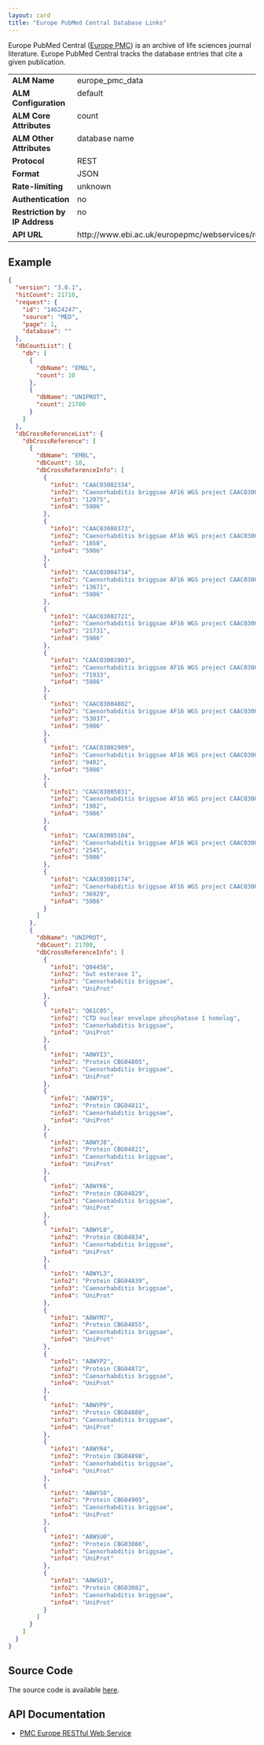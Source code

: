 ```yaml
---
layout: card
title: "Europe PubMed Central Database Links"
---
```


Europe PubMed Central ([Europe PMC](http://europepmc.org/)) is an archive of life sciences journal literature. Europe PubMed Central tracks the database entries that cite a given publication.

<table width=100% border="0" cellspacing="0" cellpadding="0">
<tbody>
<tr>
<td valign="top" width=20%><strong>ALM Name</strong></td>
<td valign="top" width=80%>europe_pmc_data</td>
</tr>
<tr>
<td valign="top" width=20%><strong>ALM Configuration</strong></td>
<td valign="top" width=80%>default</td>
</tr>
<tr>
<td valign="top" width=20%><strong>ALM Core Attributes</strong></td>
<td valign="top" width=80%>count</td>
</tr>
<td valign="top" width=20%><strong>ALM Other Attributes</strong></td>
<td valign="top" width=80%>database name</td>
</tr>
<tr>
<td valign="top" width=30%><strong>Protocol</strong></td>
<td valign="top" width=70%>REST</td>
</tr>
<tr>
<td valign="top" width=30%><strong>Format</strong></td>
<td valign="top" width=70%>JSON</td>
</tr>
<tr>
<td valign="top" width=20%><strong>Rate-limiting</strong></td>
<td valign="top" width=80%>unknown</td>
</tr>
<tr>
<td valign="top" width=20%><strong>Authentication</strong></td>
<td valign="top" width=80%>no</td>
</tr>
<tr>
<td valign="top" width=20%><strong>Restriction by IP Address</strong></td>
<td valign="top" width=80%>no</td>
</tr>
<tr>
<td valign="top" width=20%><strong>API URL</strong></td>
<td valign="top" width=80%>http://www.ebi.ac.uk/europepmc/webservices/rest/MED/PMID/databaseLinks//1/json</td>
</tr>
</tbody>
</table>

## Example

```json
{
  "version": "3.0.1",
  "hitCount": 21710,
  "request": {
    "id": "14624247",
    "source": "MED",
    "page": 1,
    "database": ""
  },
  "dbCountList": {
    "db": [
      {
        "dbName": "EMBL",
        "count": 10
      },
      {
        "dbName": "UNIPROT",
        "count": 21700
      }
    ]
  },
  "dbCrossReferenceList": {
    "dbCrossReference": [
      {
        "dbName": "EMBL",
        "dbCount": 10,
        "dbCrossReferenceInfo": [
          {
            "info1": "CAAC03002334",
            "info2": "Caenorhabditis briggsae AF16 WGS project CAAC03000000 data, contig c006500825.Contig1",
            "info3": "12075",
            "info4": "5986"
          },
          {
            "info1": "CAAC03000373",
            "info2": "Caenorhabditis briggsae AF16 WGS project CAAC03000000 data, contig c005201237.Contig1",
            "info3": "1058",
            "info4": "5986"
          },
          {
            "info1": "CAAC03004734",
            "info2": "Caenorhabditis briggsae AF16 WGS project CAAC03000000 data, contig c009200843.Contig2",
            "info3": "13671",
            "info4": "5986"
          },
          {
            "info1": "CAAC03002721",
            "info2": "Caenorhabditis briggsae AF16 WGS project CAAC03000000 data, contig c012100886.Contig2",
            "info3": "21731",
            "info4": "5986"
          },
          {
            "info1": "CAAC03002803",
            "info2": "Caenorhabditis briggsae AF16 WGS project CAAC03000000 data, contig c014200791.Contig3",
            "info3": "71933",
            "info4": "5986"
          },
          {
            "info1": "CAAC03004802",
            "info2": "Caenorhabditis briggsae AF16 WGS project CAAC03000000 data, contig c011201737.Contig1",
            "info3": "53037",
            "info4": "5986"
          },
          {
            "info1": "CAAC03002909",
            "info2": "Caenorhabditis briggsae AF16 WGS project CAAC03000000 data, contig c001100957.Contig4",
            "info3": "9402",
            "info4": "5986"
          },
          {
            "info1": "CAAC03005031",
            "info2": "Caenorhabditis briggsae AF16 WGS project CAAC03000000 data, contig c011500956.Contig1",
            "info3": "1982",
            "info4": "5986"
          },
          {
            "info1": "CAAC03005104",
            "info2": "Caenorhabditis briggsae AF16 WGS project CAAC03000000 data, contig c006201238.Contig1",
            "info3": "2545",
            "info4": "5986"
          },
          {
            "info1": "CAAC03001174",
            "info2": "Caenorhabditis briggsae AF16 WGS project CAAC03000000 data, contig c004001611.Contig1",
            "info3": "36929",
            "info4": "5986"
          }
        ]
      },
      {
        "dbName": "UNIPROT",
        "dbCount": 21700,
        "dbCrossReferenceInfo": [
          {
            "info1": "Q04456",
            "info2": "Gut esterase 1",
            "info3": "Caenorhabditis briggsae",
            "info4": "UniProt"
          },
          {
            "info1": "Q61C05",
            "info2": "CTD nuclear envelope phosphatase 1 homolog",
            "info3": "Caenorhabditis briggsae",
            "info4": "UniProt"
          },
          {
            "info1": "A8WYI3",
            "info2": "Protein CBG04805",
            "info3": "Caenorhabditis briggsae",
            "info4": "UniProt"
          },
          {
            "info1": "A8WYI9",
            "info2": "Protein CBG04811",
            "info3": "Caenorhabditis briggsae",
            "info4": "UniProt"
          },
          {
            "info1": "A8WYJ8",
            "info2": "Protein CBG04821",
            "info3": "Caenorhabditis briggsae",
            "info4": "UniProt"
          },
          {
            "info1": "A8WYK6",
            "info2": "Protein CBG04829",
            "info3": "Caenorhabditis briggsae",
            "info4": "UniProt"
          },
          {
            "info1": "A8WYL0",
            "info2": "Protein CBG04834",
            "info3": "Caenorhabditis briggsae",
            "info4": "UniProt"
          },
          {
            "info1": "A8WYL3",
            "info2": "Protein CBG04839",
            "info3": "Caenorhabditis briggsae",
            "info4": "UniProt"
          },
          {
            "info1": "A8WYM7",
            "info2": "Protein CBG04855",
            "info3": "Caenorhabditis briggsae",
            "info4": "UniProt"
          },
          {
            "info1": "A8WYP2",
            "info2": "Protein CBG04872",
            "info3": "Caenorhabditis briggsae",
            "info4": "UniProt"
          },
          {
            "info1": "A8WYP9",
            "info2": "Protein CBG04880",
            "info3": "Caenorhabditis briggsae",
            "info4": "UniProt"
          },
          {
            "info1": "A8WYR4",
            "info2": "Protein CBG04898",
            "info3": "Caenorhabditis briggsae",
            "info4": "UniProt"
          },
          {
            "info1": "A8WYS0",
            "info2": "Protein CBG04905",
            "info3": "Caenorhabditis briggsae",
            "info4": "UniProt"
          },
          {
            "info1": "A8WSU0",
            "info2": "Protein CBG03086",
            "info3": "Caenorhabditis briggsae",
            "info4": "UniProt"
          },
          {
            "info1": "A8WSU3",
            "info2": "Protein CBG03082",
            "info3": "Caenorhabditis briggsae",
            "info4": "UniProt"
          }
        ]
      }
    ]
  }
}
```

## Source Code
The source code is available [here](https://github.com/lagotto/lagotto/blob/master/app/models/agents/pmc_europe_data.rb).

## API Documentation
* [PMC Europe RESTful Web Service](http://europepmc.org/RestfulWebService)
